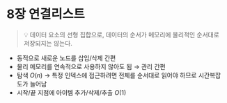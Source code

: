 # 8장 연결리스트


> 💡 데이터 요소의 선형 집합으로, 데이터의 순서가 메모리에 물리적인 순서대로 저장되지는 않는다.


- 동적으로 새로운 노드를 삽입/삭제 간편
- 물리 메모리를 연속적으로 사용하지 않아도 됨 → 관리 간편
- 탐색 $O(n)$ → 특정 인덱스에 접근하려면 전체를 순서대로 읽어야 하므로 시간복잡도가 늘어남
- 시작/끝 지점에 아이템 추가/삭제/추출 $O(1)$
